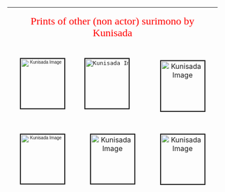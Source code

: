 <html>

<head>
<title>Kunisada</title>


</head>




<table border="0" cellspacing="10" width="451" height="420" cellpadding="10">
  <tr>
    <td colspan="3" height="30" width="443">
      <p align="center"><font color="#FF0000" face="Balthazar" size="5">Prints
      of other (non actor) surimono by Kunisada</font></td>
  </tr>
  <tr>
    <td height="114" width="145"><p align="center"><font face="Arial" size="1"><a href="KUN/kunp494.htm"><img border="2" src="P.494-1937_small1.jpg" alt="Kunisada Image" width="100" height="114"></a>
      </font>
    </td>
    <td height="114" width="145">
      <pre>&nbsp;<a href="KUN/kunp489.htm"><img border="2" src="P.489-1937_small2.jpg" alt="Kunisada Image" width="100" height="114"></a></pre>
    </td>
    <td height="114" width="145"><p align="center"><font face="Arial" size="1"><br>
      </font><a href="KUN/kunpt360.htm"><img border="2" src="P.60-1938_small1.jpg" alt="Kunisada Image" width="100" height="115"></a>
    </td>
  </tr>
  <tr>
    <td height="180" width="145"><p align="center"><font face="Arial" size="1"><a href="KUN/kunp482.htm"><img border="2" src="P.482-1937_small1.jpg" alt="Kunisada Image" width="100" height="113"></a><a href="thumb4.htm"><br>
      </a></font></td>
    <td height="180" width="145">
      <p align="center"><a href="KUN/kunp483.htm"><img border="2" src="P.483-1937_small2.jpg" alt="Kunisada Image" width="100" height="113"></a></td>
    <td height="180" width="145">
      <p align="center"><a href="KUN/kunp504.htm"><img border="2" src="P.504-1937_small2.jpg" alt="Kunisada Image" width="100" height="114"></a></td>
  </tr>
</table>

</body>
</html>
